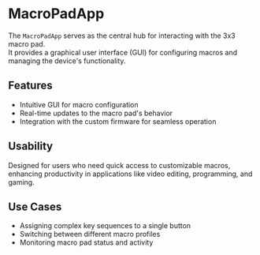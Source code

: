 # MacroPadApp
The `MacroPadApp` serves as the central hub for interacting with the 3x3 macro pad.  
It provides a graphical user interface (GUI) for configuring macros and managing the device's functionality.

## Features
- Intuitive GUI for macro configuration
- Real-time updates to the macro pad's behavior
- Integration with the custom firmware for seamless operation

## Usability
Designed for users who need quick access to customizable macros, enhancing productivity in applications like video editing, programming, and gaming.

## Use Cases
- Assigning complex key sequences to a single button
- Switching between different macro profiles
- Monitoring macro pad status and activity